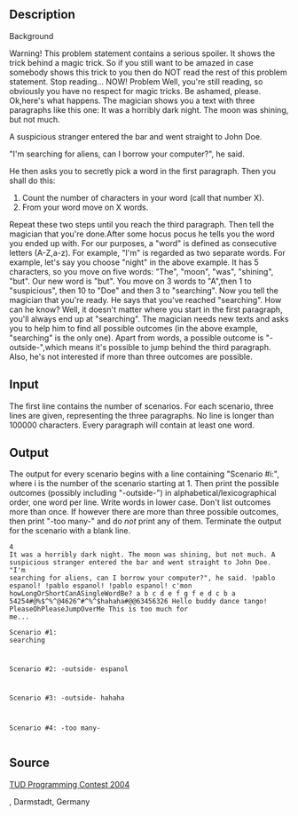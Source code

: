 <h2>Description</h2><p>Background
</p>Warning! This problem statement contains a serious spoiler. It shows the trick behind a magic trick. So if you still want to be amazed in case somebody shows this trick to you then do NOT read the rest of this problem statement. Stop reading... NOW!
Problem
Well, you're still reading, so obviously you have no respect for magic tricks. Be ashamed, please. Ok,here's what happens. The magician shows you a text with three paragraphs like this one:
It was a horribly dark night.
The moon was shining, but not much.

A suspicious stranger entered the
bar and went straight to John Doe.

"I'm searching for aliens, can I
borrow your computer?", he said.

He then asks you to secretly pick a word in the first paragraph. Then you shall do this:
1. Count the number of characters in your word (call that number X).
2. From your word move on X words.

Repeat these two steps until you reach the third paragraph. Then tell the magician that you're done.After some hocus pocus he tells you the word you ended up with.
For our purposes, a "word" is defined as consecutive letters (A-Z,a-z). For example, "I'm" is regarded as two separate words.
For example, let's say you choose "night" in the above example. It has 5 characters, so you move on five words: "The", "moon", "was", "shining", "but". Our new word is "but". You move on 3 words to "A",then 1 to "suspicious", then 10 to "Doe" and then 3 to "searching". Now you tell the magician that you're ready. He says that you've reached "searching".
How can he know? Well, it doesn't matter where you start in the first paragraph, you'll always end up at "searching". The magician needs new texts and asks you to help him to find all possible outcomes (in the above example, "searching" is the only one). Apart from words, a possible outcome is "-outside-",which means it's possible to jump behind the third paragraph. Also, he's not interested if more than three outcomes are possible.<h2>Input</h2><p>The first line contains the number of scenarios. For each scenario, three lines are given, representing the three paragraphs. No line is longer than 100000 characters. Every paragraph will contain at least one word.</p><h2>Output</h2><p>The output for every scenario begins with a line containing "Scenario #i:", where i is the number of the scenario starting at 1. Then print the possible outcomes (possibly including "-outside-") in alphabetical/lexicographical order, one word per line. Write words in lower case. Don't list outcomes more than once. If however there are more than three possible outcomes, then print "-too many-" and do *not* print any of them. Terminate the output for the scenario with a blank line.</p><pre><code class="language-input1">4
It was a horribly dark night. The moon was shining, but not much.
A suspicious stranger entered the bar and went straight to John Doe.
&quot;I&#39;m searching for aliens, can I borrow your computer?&quot;, he said.
!pablo espanol!
!pablo espanol!
!pablo espanol!
c&#39;mon howLongOrShortCanASingleWordBe?
a b c d e f g f e d c b a
54254#@%$^%^@4626^#^%^$hahaha#$@%#$@63456326
Hello buddy dance tango!
PleaseOhPleaseJumpOverMe
This is too much for me...</code></pre><pre><code class="language-output1">Scenario #1:
searching

Scenario #2:
-outside-
espanol

Scenario #3:
-outside-
hahaha

Scenario #4:
-too many-
</code></pre><h2>Source</h2><a href="searchproblem?field=source&amp;key=TUD+Programming+Contest+2004">TUD Programming Contest 2004</a><p>, Darmstadt, Germany</p>